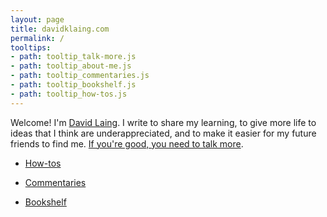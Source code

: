 ```yaml
---
layout: page
title: davidklaing.com
permalink: /
tooltips: 
- path: tooltip_talk-more.js
- path: tooltip_about-me.js
- path: tooltip_commentaries.js
- path: tooltip_bookshelf.js
- path: tooltip_how-tos.js
---
```


Welcome! I'm <a id="about-me" class="internal-link" href="/about-me/">David Laing</a>. I write to share my learning, to give more life to ideas that I think are underappreciated, and to make it easier for my future friends to find me. <a id="talk-more" class="internal-link" href="/talk-more/">If you're good, you need to talk more</a>.

* <a id="how-tos" class="internal-link" href="/how-tos/">How-tos</a>

* <a id="commentaries" class="internal-link" href="/commentaries/">Commentaries</a>

* <a id="bookshelf" class="internal-link" href="/bookshelf/">Bookshelf</a>